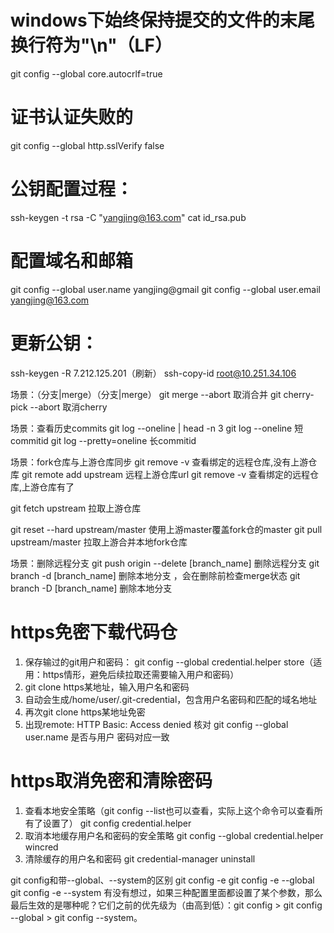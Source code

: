 
# windows下始终保持提交的文件的末尾换行符为"\n"（LF）
git config --global core.autocrlf=true

# 证书认证失败的
git config --global http.sslVerify false

# 公钥配置过程：
ssh-keygen -t rsa -C "yangjing@163.com"
cat id_rsa.pub

# 配置域名和邮箱
git config --global user.name yangjing@gmail
git config --global user.email yangjing@163.com

# 更新公钥：
ssh-keygen -R 7.212.125.201（刷新）
ssh-copy-id root@10.251.34.106

场景：（分支|merge）（分支|merge）
git merge --abort 取消合并
git cherry-pick --abort 取消cherry

场景：查看历史commits
git log --oneline | head -n 3
git log --oneline    短commitid
git log --pretty=oneline 长commitid

场景：fork仓库与上游仓库同步
git remove -v 查看绑定的远程仓库,没有上游仓库
git remote add upstream 远程上游仓库url
git remove -v 查看绑定的远程仓库,上游仓库有了

git fetch upstream 拉取上游仓库

git reset --hard upstream/master  使用上游master覆盖fork仓的master
git pull upstream/master 拉取上游合并本地fork仓库

场景：删除远程分支
git push origin --delete [branch_name]    删除远程分支
git branch -d  [branch_name]  删除本地分支 ，会在删除前检查merge状态
git branch -D [branch_name] 删除本地分支

# https免密下载代码仓
1. 保存输过的git用户和密码：
git config --global credential.helper store（适用：https情形，避免后续拉取还需要输入用户和密码）
2. git clone https某地址，输入用户名和密码
3. 自动会生成/home/user/.git-credential，包含用户名密码和匹配的域名地址
4. 再次git clone https某地址免密
5. 出现remote: HTTP Basic: Access denied 核对 git config --global user.name 是否与用户 密码对应一致

# https取消免密和清除密码
1. 查看本地安全策略（git config --list也可以查看，实际上这个命令可以查看所有了设置了）
git config credential.helper
2. 取消本地缓存用户名和密码的安全策略
git config --global credential.helper wincred
3. 清除缓存的用户名和密码
git credential-manager uninstall

git config和带--global、--system的区别
git config -e
git config -e --global
git config -e --system
有没有想过，如果三种配置里面都设置了某个参数，那么最后生效的是哪种呢？它们之前的优先级为（由高到低）：git config > git config --global > git config --system。